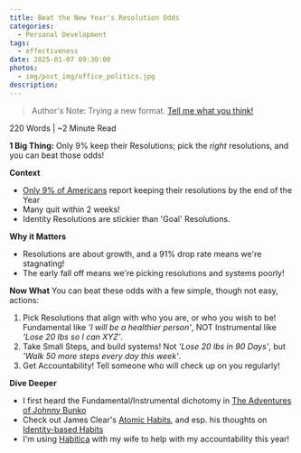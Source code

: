 ```yaml
---
title: Beat the New Year's Resolution Odds
categories:
  - Personal Development
tags:
  - effectiveness
date: 2025-01-07 09:30:00
photos: 
  - img/post_img/office_politics.jpg
description: 
---
```

> Author's Note: Trying a new format. [Tell me what you think!](mailto:daniel@scheufler.tech)

220 Words | ~2 Minute Read

**1 Big Thing:** Only 9% keep their Resolutions; pick the _right_ resolutions, and you can beat those odds!

**Context**
- [Only 9% of Americans](https://fisher.osu.edu/blogs/leadreadtoday/why-most-new-years-resolutions-fail) report keeping their resolutions by the end of the Year
- Many quit within 2 weeks!
- Identity Resolutions are stickier than 'Goal' Resolutions.

**Why it Matters**
- Resolutions are about growth, and a 91% drop rate means we're stagnating!
- The early fall off means we're picking resolutions and systems poorly!

**Now What**
You can beat these odds with a few simple, though not easy, actions:
1. Pick Resolutions that align with who you are, or who you wish to be! Fundamental like *'I will be a healthier person'*, NOT Instrumental like *'Lose 20 lbs so I can XYZ'*.
2. Take Small Steps, and build systems! Not *'Lose 20 lbs in 90 Days'*, but *'Walk 50 more steps every day this week'*.
3. Get Accountability! Tell someone who will check up on you regularly!

**Dive Deeper**
- I first heard the Fundamental/Instrumental dichotomy in [The Adventures of Johnny Bunko](/2024/10/07/book-review-johnny-bunko/)
- Check out James Clear's [Atomic Habits](), and esp. his thoughts on [Identity-based Habits](https://jamesclear.com/identity-based-habits)
- I'm using [Habitica](https://habitica.com/static/home) with my wife to help with my accountability this year!